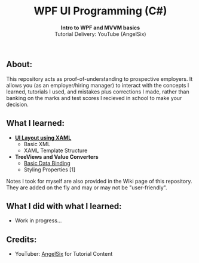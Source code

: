 <!-- <div align="center"><img src="app/src/main/res/mipmap-xhdpi/ic_launcher.png"></div> -->
<h1 align="center">WPF UI Programming (C#)</h1>
<p align="center"><strong>Intro to WPF and MVVM basics</strong>
<br>Tutorial Delivery: YouTube (AngelSix)</p>
<br/>

<!-- <div align="center"><img src="demo.gif"></img></div> -->
<h2>About:</h2>
This repository acts as proof-of-understanding to prospective employers. It allows you (as an employer/hiring manager) to interact with the concepts I learned, tutorials I used, and mistakes plus corrections I made, rather than banking on the marks and test scores I recieved in school to make your decision.

<h2>What I learned:</h2>

- <b>[UI Layout using XAML](https://github.com/glennlopez/WPFUI.LearningProject/tree/master/WpfBasics)</b>
  - Basic XML
  - XAML Template Structure
- <b>TreeViews and Value Converters</b>
  - [Basic Data Binding](https://youtu.be/6OwyNiLPDNw?t=1032)
  - Styling Properties [1]

Notes I took for myself are also provided in the Wiki page of this repository. They are added on the fly and may or may not be "user-friendly".

<h2>What I did with what I learned:</h2>

- Work in progress...

<h2>Credits:</h2>

- YouTuber: <a href="https://www.youtube.com/channel/UCJ3AxeCHGPZkMi3kRfCuiHw" target="_blank">AngelSix</a> for Tutorial Content